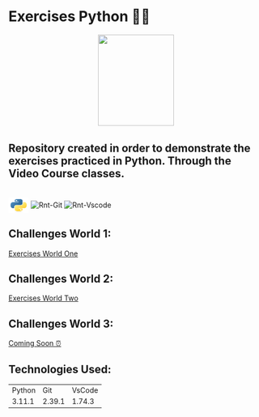 <h1> Exercises Python 👨‍💻</h1> 

<div align="center">
<img src="https://user-images.githubusercontent.com/118791991/214748282-e80e102c-a6cd-4f3c-b971-b675e3f79e26.png" width="150" height="180">
</div>

## Repository created in order to demonstrate the exercises practiced in Python. Through the Video Course classes.

<div style="display: inline_block"><br>
   <img align="center" alt="Rnt-Python" height="30" width="40" src="https://raw.githubusercontent.com/devicons/devicon/master/icons/python/python-original.svg">
   <img align="center" alt="Rnt-Git" height="30" width="40" src="https://cdn.jsdelivr.net/gh/devicons/devicon/icons/git/git-original.svg" />
   <img align="center" alt="Rnt-Vscode" height="30" width="40" src="https://cdn.jsdelivr.net/gh/devicons/devicon/icons/vscode/vscode-original.svg" />   
</div>

## Challenges World 1:

[Exercises World One](https://github.com/Renatohsouza/Exercises-Python/tree/master/Exercicios%20Mundo%201)<br />

## Challenges World 2:

[Exercises World Two](https://github.com/Renatohsouza/Exercises-Python/tree/master/Exercicios%20Mundo%202)<br />

## Challenges World 3:

[Coming Soon ⏰]()<br />

## Technologies Used:

<table>
  <tr>
    <td>Python</td>
    <td>Git</td>
    <td>VsCode</td>
  </tr>
  <tr>
    <td>3.11.1</td>
    <td>2.39.1</td>
    <td>1.74.3</td>
  </tr>
</table>
</table>
